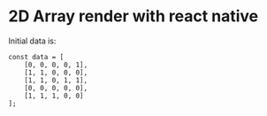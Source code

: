 # 2D Array render with react native
Initial data is:
```
const data = [
    [0, 0, 0, 0, 1],
    [1, 1, 0, 0, 0],
    [1, 1, 0, 1, 1],
    [0, 0, 0, 0, 0],
    [1, 1, 1, 0, 0]
];
```
